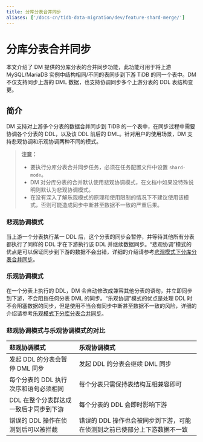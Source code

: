 ```yaml
---
title: 分库分表合并同步
aliases: ['/docs-cn/tidb-data-migration/dev/feature-shard-merge/']
---
```


# 分库分表合并同步

本文介绍了 DM 提供的分库分表的合并同步功能，此功能可用于将上游 MySQL/MariaDB 实例中结构相同/不同的表同步到下游 TiDB 的同一个表中。DM 不仅支持同步上游的 DML 数据，也支持协调同步多个上游分表的 DDL 表结构变更。

## 简介

DM 支持对上游多个分表的数据合并同步到 TiDB 的一个表中，在同步过程中需要协调各个分表的 DDL，以及该 DDL 前后的 DML。针对用户的使用场景，DM 支持悲观协调和乐观协调两种不同的模式。

> **注意：**
>
> - 要执行分库分表合并同步任务，必须在任务配置文件中设置 `shard-mode`。
> - DM 对分库分表的合并默认使用悲观协调模式，在文档中如果没特殊说明则默认为悲观协调模式。
> - 在没有深入了解乐观模式的原理和使用限制的情况下不建议使用该模式，否则可能造成同步中断甚至数据不一致的严重后果。

### 悲观协调模式

当上游一个分表执行某一 DDL 后，这个分表的同步会暂停，并等待其他所有分表都执行了同样的 DDL 才在下游执行该 DDL 并继续数据同步。“悲观协调”模式的优点是可以保证同步到下游的数据不会出错，详细的介绍请参考[悲观模式下分库分表合并同步](feature-shard-merge-pessimistic.md)。

### 乐观协调模式

在一个分表上执行的 DDL，DM 会自动修改成兼容其他分表的语句，并立即同步到下游，不会阻挡任何分表 DML 的同步。“乐观协调”模式的优点是处理 DDL 时不会阻塞数据的同步，但是使用不当会有同步中断甚至数据不一致的风险，详细的介绍请参考[乐观模式下分库分表合并同步](feature-shard-merge-optimistic.md)。

### 悲观协调模式与乐观协调模式的对比

| 悲观协调模式   | 乐观协调模式   |
| :----------- | :----------- |
| 发起 DDL 的分表会暂停 DML 同步 | 发起 DDL 的分表会继续 DML 同步 |
| 每个分表的 DDL 执行次序和语句必须相同 | 每个分表只需保持表结构互相兼容即可 |
| DDL 在整个分表群达成一致后才同步到下游 | 每个分表的 DDL 会即时影响下游 |
| 错误的 DDL 操作在侦测到后可以被拦截 | 错误的 DDL 操作也会被同步到下游，可能在侦测到之前已使部分上下游数据不一致 |
